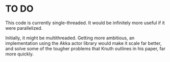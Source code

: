 TO DO
=====

This code is currently single-threaded.  It would be infinitely more useful
if it were parallelized.  

Initially, it might be multithreaded.  Getting more ambitious, an 
implementation using the Akka actor library would make it scale far better,
and solve some of the tougher problems that Knuth outlines in his paper, far
more quickly.


